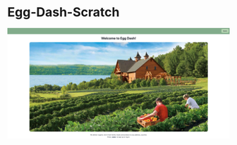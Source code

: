 # Egg-Dash-Scratch

![alt text](https://github.com/lijiaxingogo/EggDashv1.1/blob/main/product/Screen%20Shot%202021-02-24%20at%2010.24.28%20AM.png)
